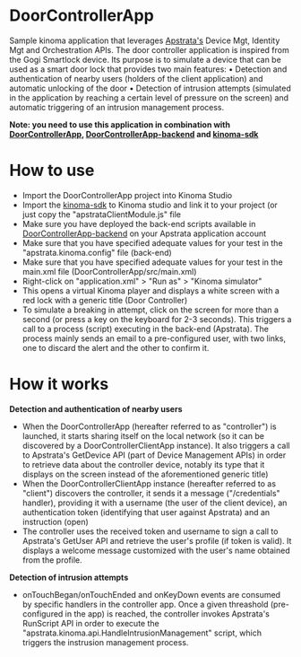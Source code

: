 DoorControllerApp
=================

Sample kinoma application that leverages [Apstrata's](http://www.apstrata.com) Device Mgt, Identity Mgt and Orchestration APIs. The door controller application is inspired from the Gogi Smartlock device. Its purpose is to simulate a device that can be used as a smart door lock that provides two main features:
•	Detection and authentication of nearby users (holders of the client application) and automatic unlocking of the door
•	Detection of intrusion attempts (simulated in the application by reaching a certain level of pressure on the screen) and automatic triggering of an intrusion management process.

**Note: you need to use this application in combination with [DoorControllerApp](https://github.com/apstrata/DoorControllerApp), [DoorControllerApp-backend](https://github.com/apstrata/DoorControllerApp-backend) and [kinoma-sdk](https://github.com/apstrata/kinoma-sdk)**

How to use
==========

* Import the DoorControllerApp project into Kinoma Studio
* Import the [kinoma-sdk](https://github.com/apstrata/kinoma-sdk) to Kinoma studio and link it to your project (or just copy the "apstrataClientModule.js" file 
* Make sure you have deployed the back-end scripts available in [DoorControllerApp-backend](https://github.com/apstrata/DoorControllerApp-backend) on your Apstrata application account
* Make sure that you have specified adequate values for your test in the "apstrata.kinoma.config" file (back-end)
* Make sure that you have specified adequate values for your test in the main.xml file (DoorControllerApp/src/main.xml)
* Right-click on "application.xml" > "Run as" > "Kinoma simulator"
* This opens a virtual Kinoma player and displays a white screen with a red lock with a generic title 
(Door Controller)
* To simulate a breaking in attempt, click on the screen for more than a second (or press a key on the keyboard for 2-3 seconds). This triggers a call to a process (script) executing in the back-end (Apstrata). The process mainly sends 
an email to a pre-configured user, with two links, one to discard the alert and the other to confirm it.

How it works
============

**Detection and authentication of nearby users**

* When the DoorControllerApp (hereafter referred to as "controller") is launched, it starts sharing itself on the 
local network (so it can be discovered by a DoorControllerClientApp instance). It also triggers a call to Apstrata's GetDevice API (part of Device Management APIs) in order to retrieve data about the controller device, notably its type
that it displays on the screen instead of the aforementioned generic title)
* When the DoorControllerClientApp instance (hereafter referred to as "client") discovers the controller, it sends
it a message ("/credentials" handler), providing it with a username (the user of the client device), an authentication
token (identifying that user against Apstrata) and an instruction (open)
* The controller uses the received token and username to sign a call to Apstrata's GetUser API and retrieve the user's
profile (if token is valid). It displays a welcome message customized with the user's name obtained from the profile.

**Detection of intrusion attempts**

* onTouchBegan/onTouchEnded and onKeyDown events are consumed by specific handlers in the controller app. Once a
given threashold (pre-configured in the app) is reached, the controller invokes Apstrata's RunScript API in order to 
execute the "apstrata.kinoma.api.HandleIntrusionManagement" script, which triggers the instrusion management process.
